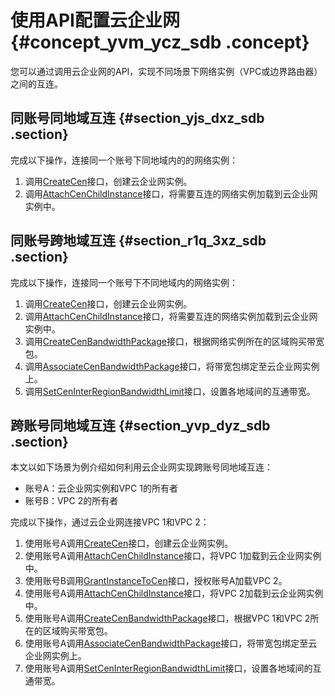 # 使用API配置云企业网 {#concept_yvm_ycz_sdb .concept}

您可以通过调用云企业网的API，实现不同场景下网络实例（VPC或边界路由器）之间的互连。

## 同账号同地域互连 {#section_yjs_dxz_sdb .section}

完成以下操作，连接同一个账号下同地域内的的网络实例：

1.  调用[CreateCen](cn.zh-CN/API参考/云企业网实例/CreateCen.md#)接口，创建云企业网实例。
2.  调用[AttachCenChildInstance](cn.zh-CN/API参考/云企业网实例/AttachCenChildInstance.md)接口，将需要互连的网络实例加载到云企业网实例中。

## 同账号跨地域互连 {#section_r1q_3xz_sdb .section}

完成以下操作，连接同一个账号下不同地域内的网络实例：

1.  调用[CreateCen](cn.zh-CN/API参考/云企业网实例/CreateCen.md)接口，创建云企业网实例。
2.  调用[AttachCenChildInstance](cn.zh-CN/API参考/云企业网实例/AttachCenChildInstance.md)接口，将需要互连的网络实例加载到云企业网实例中。
3.  调用[CreateCenBandwidthPackage](cn.zh-CN/API参考/带宽包/CreateCenBandwidthPackage.md)接口，根据网络实例所在的区域购买带宽包。
4.  调用[AssociateCenBandwidthPackage](cn.zh-CN/API参考/带宽包/AssociateCenBandwidthPackage.md)接口，将带宽包绑定至云企业网实例上。
5.  调用[SetCenInterRegionBandwidthLimit](cn.zh-CN/API参考/跨地域互通带宽/SetCenInterRegionBandwidthLimit.md)接口，设置各地域间的互通带宽。

## 跨账号同地域互连 {#section_yvp_dyz_sdb .section}

本文以如下场景为例介绍如何利用云企业网实现跨账号同地域互连：

-   账号A：云企业网实例和VPC 1的所有者
-   账号B：VPC 2的所有者

完成以下操作，通过云企业网连接VPC 1和VPC 2：

1.  使用账号A调用[CreateCen](cn.zh-CN/API参考/云企业网实例/CreateCen.md)接口，创建云企业网实例。
2.  使用账号A调用[AttachCenChildInstance](cn.zh-CN/API参考/云企业网实例/AttachCenChildInstance.md)接口，将VPC 1加载到云企业网实例中。
3.  使用账号B调用[GrantInstanceToCen](cn.zh-CN/API参考/云企业网实例/GrantInstanceToCen.md)接口，授权账号A加载VPC 2。
4.  使用账号A调用[AttachCenChildInstance](cn.zh-CN/API参考/云企业网实例/AttachCenChildInstance.md)接口，将VPC 2加载到云企业网实例中。
5.  使用账号A调用[CreateCenBandwidthPackage](cn.zh-CN/API参考/带宽包/CreateCenBandwidthPackage.md)接口，根据VPC 1和VPC 2所在的区域购买带宽包。
6.  使用账号A调用[AssociateCenBandwidthPackage](cn.zh-CN/API参考/带宽包/AssociateCenBandwidthPackage.md)接口，将带宽包绑定至云企业网实例上。
7.  使用账号A调用[SetCenInterRegionBandwidthLimit](cn.zh-CN/API参考/跨地域互通带宽/SetCenInterRegionBandwidthLimit.md)接口，设置各地域间的互通带宽。

